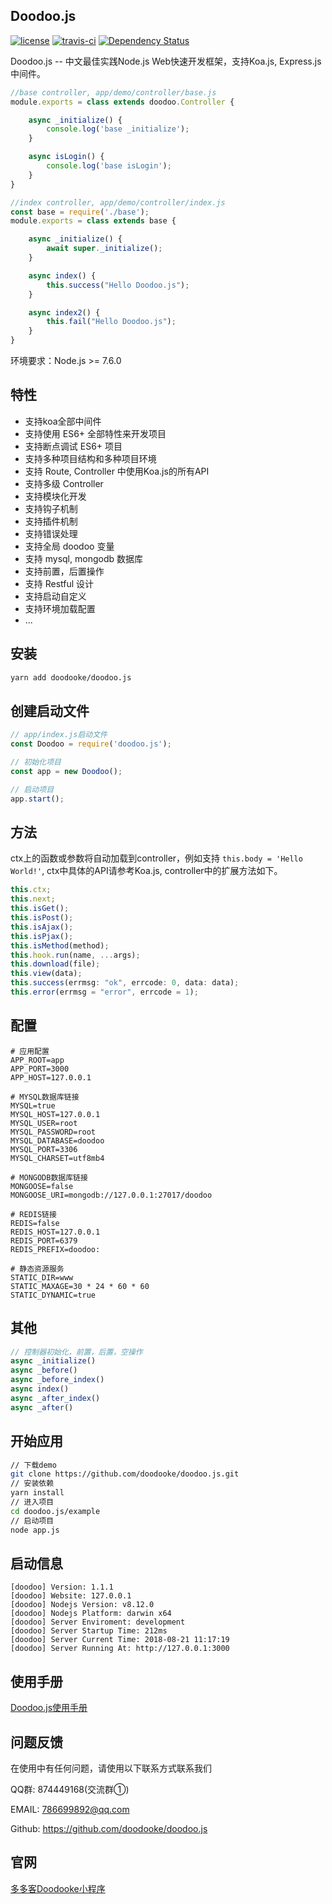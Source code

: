 ## Doodoo.js

[![license](https://img.shields.io/github/license/doodooke/doodoo.js.svg?style=flat-square)](http://www.doodooke.com)
[![travis-ci](https://img.shields.io/travis/doodooke/doodoo.js.svg?style=flat-square)](https://travis-ci.org/doodooke/doodoo.js)
[![Dependency Status](https://img.shields.io/david/doodooke/doodoo.js.svg?style=flat-square)](https://david-dm.org/doodooke/doodoo.js)

Doodoo.js -- 中文最佳实践Node.js Web快速开发框架，支持Koa.js, Express.js中间件。

```javascript
//base controller, app/demo/controller/base.js
module.exports = class extends doodoo.Controller {

    async _initialize() {
        console.log('base _initialize');
    }

    async isLogin() {
        console.log('base isLogin');
    }
}

//index controller, app/demo/controller/index.js
const base = require('./base');
module.exports = class extends base {

    async _initialize() {
        await super._initialize();
    }

    async index() {
        this.success("Hello Doodoo.js");
    }

    async index2() {
        this.fail("Hello Doodoo.js");
    }
}
```
环境要求：Node.js >= 7.6.0


## 特性

* 支持koa全部中间件
* 支持使用 ES6+ 全部特性来开发项目
* 支持断点调试 ES6+ 项目
* 支持多种项目结构和多种项目环境
* 支持 Route, Controller 中使用Koa.js的所有API
* 支持多级 Controller
* 支持模块化开发
* 支持钩子机制
* 支持插件机制
* 支持错误处理
* 支持全局 doodoo 变量
* 支持 mysql, mongodb 数据库
* 支持前置，后置操作
* 支持 Restful 设计
* 支持启动自定义
* 支持环境加载配置
* ...

## 安装

```sh
yarn add doodooke/doodoo.js
```

## 创建启动文件

```javascript
// app/index.js启动文件
const Doodoo = require('doodoo.js');

// 初始化项目
const app = new Doodoo();

// 启动项目
app.start();
```

## 方法

ctx上的函数或参数将自动加载到controller，例如支持 `this.body = 'Hello World!'`, ctx中具体的API请参考Koa.js, controller中的扩展方法如下。

```javascript
this.ctx;
this.next;
this.isGet();
this.isPost();
this.isAjax();
this.isPjax();
this.isMethod(method);
this.hook.run(name, ...args);
this.download(file);
this.view(data);
this.success(errmsg: "ok", errcode: 0, data: data);
this.error(errmsg = "error", errcode = 1);
```

## 配置
```text
# 应用配置
APP_ROOT=app
APP_PORT=3000
APP_HOST=127.0.0.1

# MYSQL数据库链接
MYSQL=true
MYSQL_HOST=127.0.0.1
MYSQL_USER=root
MYSQL_PASSWORD=root
MYSQL_DATABASE=doodoo
MYSQL_PORT=3306
MYSQL_CHARSET=utf8mb4

# MONGODB数据库链接
MONGOOSE=false
MONGOOSE_URI=mongodb://127.0.0.1:27017/doodoo

# REDIS链接
REDIS=false
REDIS_HOST=127.0.0.1
REDIS_PORT=6379
REDIS_PREFIX=doodoo:

# 静态资源服务
STATIC_DIR=www
STATIC_MAXAGE=30 * 24 * 60 * 60
STATIC_DYNAMIC=true
```

## 其他
```javascript
// 控制器初始化，前置，后置，空操作
async _initialize()
async _before()
async _before_index()
async index()
async _after_index()
async _after()
```


## 开始应用

```sh
// 下载demo
git clone https://github.com/doodooke/doodoo.js.git
// 安装依赖
yarn install
// 进入项目
cd doodoo.js/example
// 启动项目
node app.js
```

## 启动信息

```text
[doodoo] Version: 1.1.1
[doodoo] Website: 127.0.0.1
[doodoo] Nodejs Version: v8.12.0
[doodoo] Nodejs Platform: darwin x64
[doodoo] Server Enviroment: development
[doodoo] Server Startup Time: 212ms
[doodoo] Server Current Time: 2018-08-21 11:17:19
[doodoo] Server Running At: http://127.0.0.1:3000
```


## 使用手册
[Doodoo.js使用手册](https://github.com/doodooke/doodoo.js/tree/master/docs/README.md)

## 问题反馈
在使用中有任何问题，请使用以下联系方式联系我们

QQ群: 874449168(交流群①)

EMAIL: 786699892@qq.com

Github: https://github.com/doodooke/doodoo.js

## 官网
[多多客Doodooke小程序](http://www.doodooke.com)
